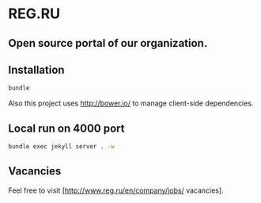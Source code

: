 # REG.RU
## Open source portal of our organization.

## Installation

```bash
bundle
```

Also this project uses http://bower.io/ to manage client-side dependencies.

## Local run on 4000 port

```bash
bundle exec jekyll server . -w
```

## Vacancies

Feel free to visit [http://www.reg.ru/en/company/jobs/ vacancies].

